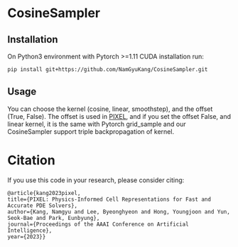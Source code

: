 # CosineSampler

## Installation

On Python3 environment with Pytorch >=1.11 CUDA installation run:

```bash
pip install git+https://github.com/NamGyuKang/CosineSampler.git
```

## Usage

You can choose the kernel (cosine, linear, smoothstep), and the offset (True, False).
The offset is used in [PIXEL](https://github.com/NamGyuKang/PIXEL), and if you set the offset False, and linear kernel,
it is the same with Pytorch grid_sample and our CosineSampler support triple backpropagation of kernel.


# Citation
If you use this code in your research, please consider citing:

```
@article{kang2023pixel,
title={PIXEL: Physics-Informed Cell Representations for Fast and Accurate PDE Solvers},
author={Kang, Namgyu and Lee, Byeonghyeon and Hong, Youngjoon and Yun, Seok-Bae and Park, Eunbyung},
journal={Proceedings of the AAAI Conference on Artificial Intelligence}, 
year={2023}}
                    
```

